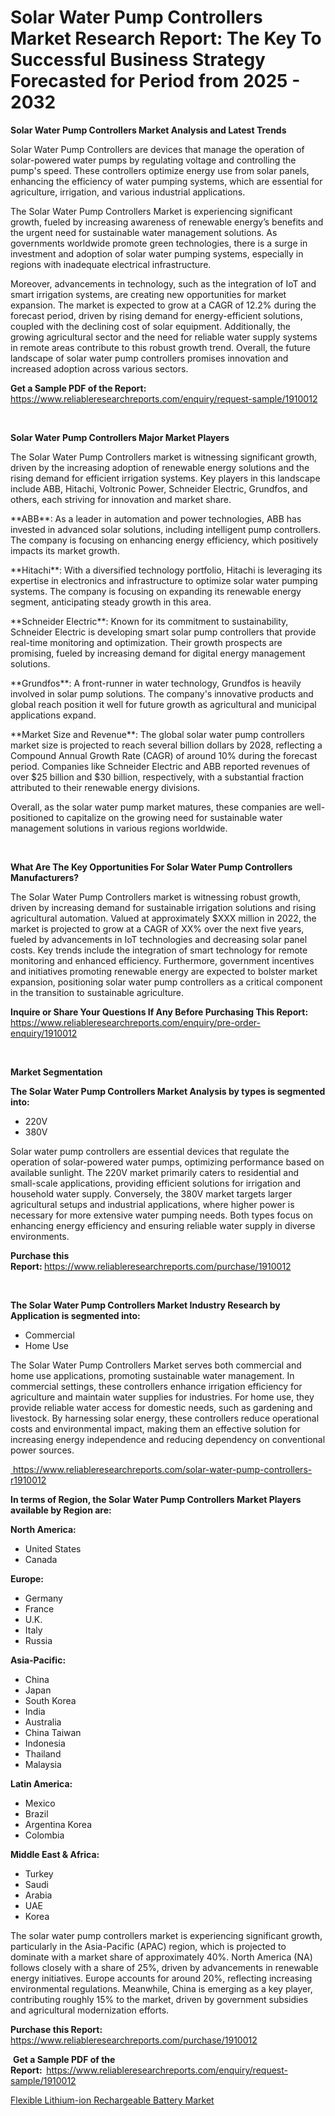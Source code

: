 <p><h1>Solar Water Pump Controllers Market Research Report: The Key To Successful Business Strategy Forecasted for Period from 2025 - 2032</h1></p><p><strong>Solar Water Pump Controllers Market Analysis and Latest Trends</strong></p>
<p><p>Solar Water Pump Controllers are devices that manage the operation of solar-powered water pumps by regulating voltage and controlling the pump's speed. These controllers optimize energy use from solar panels, enhancing the efficiency of water pumping systems, which are essential for agriculture, irrigation, and various industrial applications. </p><p>The Solar Water Pump Controllers Market is experiencing significant growth, fueled by increasing awareness of renewable energy’s benefits and the urgent need for sustainable water management solutions. As governments worldwide promote green technologies, there is a surge in investment and adoption of solar water pumping systems, especially in regions with inadequate electrical infrastructure. </p><p>Moreover, advancements in technology, such as the integration of IoT and smart irrigation systems, are creating new opportunities for market expansion. The market is expected to grow at a CAGR of 12.2% during the forecast period, driven by rising demand for energy-efficient solutions, coupled with the declining cost of solar equipment. Additionally, the growing agricultural sector and the need for reliable water supply systems in remote areas contribute to this robust growth trend. Overall, the future landscape of solar water pump controllers promises innovation and increased adoption across various sectors.</p></p>
<p><strong>Get a Sample PDF of the Report:&nbsp;</strong> <a href="https://www.reliableresearchreports.com/enquiry/request-sample/1910012?utm_campaign=2463&utm_medium=2&utm_source=Github&utm_content=ia&utm_term=14022025&utm_id=solar-water-pump-controllers">https://www.reliableresearchreports.com/enquiry/request-sample/1910012</a></p>
<p>&nbsp;</p>
<p><strong>Solar Water Pump Controllers Major Market Players</strong></p>
<p><p>The Solar Water Pump Controllers market is witnessing significant growth, driven by the increasing adoption of renewable energy solutions and the rising demand for efficient irrigation systems. Key players in this landscape include ABB, Hitachi, Voltronic Power, Schneider Electric, Grundfos, and others, each striving for innovation and market share.</p><p>**ABB**: As a leader in automation and power technologies, ABB has invested in advanced solar solutions, including intelligent pump controllers. The company is focusing on enhancing energy efficiency, which positively impacts its market growth.</p><p>**Hitachi**: With a diversified technology portfolio, Hitachi is leveraging its expertise in electronics and infrastructure to optimize solar water pumping systems. The company is focusing on expanding its renewable energy segment, anticipating steady growth in this area.</p><p>**Schneider Electric**: Known for its commitment to sustainability, Schneider Electric is developing smart solar pump controllers that provide real-time monitoring and optimization. Their growth prospects are promising, fueled by increasing demand for digital energy management solutions.</p><p>**Grundfos**: A front-runner in water technology, Grundfos is heavily involved in solar pump solutions. The company's innovative products and global reach position it well for future growth as agricultural and municipal applications expand.</p><p>**Market Size and Revenue**: The global solar water pump controllers market size is projected to reach several billion dollars by 2028, reflecting a Compound Annual Growth Rate (CAGR) of around 10% during the forecast period. Companies like Schneider Electric and ABB reported revenues of over $25 billion and $30 billion, respectively, with a substantial fraction attributed to their renewable energy divisions.</p><p>Overall, as the solar water pump market matures, these companies are well-positioned to capitalize on the growing need for sustainable water management solutions in various regions worldwide.</p></p>
<p>&nbsp;</p>
<p><strong>What Are The Key Opportunities For Solar Water Pump Controllers Manufacturers?</strong></p>
<p><p>The Solar Water Pump Controllers market is witnessing robust growth, driven by increasing demand for sustainable irrigation solutions and rising agricultural automation. Valued at approximately $XXX million in 2022, the market is projected to grow at a CAGR of XX% over the next five years, fueled by advancements in IoT technologies and decreasing solar panel costs. Key trends include the integration of smart technology for remote monitoring and enhanced efficiency. Furthermore, government incentives and initiatives promoting renewable energy are expected to bolster market expansion, positioning solar water pump controllers as a critical component in the transition to sustainable agriculture.</p></p>
<p><strong>Inquire or Share Your Questions If Any Before Purchasing This Report:</strong> <a href="https://www.reliableresearchreports.com/enquiry/pre-order-enquiry/1910012?utm_campaign=2463&utm_medium=2&utm_source=Github&utm_content=ia&utm_term=14022025&utm_id=solar-water-pump-controllers">https://www.reliableresearchreports.com/enquiry/pre-order-enquiry/1910012</a></p>
<p>&nbsp;</p>
<p><strong>Market Segmentation</strong></p>
<p><strong>The Solar Water Pump Controllers Market Analysis by types is segmented into:</strong></p>
<p><ul><li>220V</li><li>380V</li></ul></p>
<p><p>Solar water pump controllers are essential devices that regulate the operation of solar-powered water pumps, optimizing performance based on available sunlight. The 220V market primarily caters to residential and small-scale applications, providing efficient solutions for irrigation and household water supply. Conversely, the 380V market targets larger agricultural setups and industrial applications, where higher power is necessary for more extensive water pumping needs. Both types focus on enhancing energy efficiency and ensuring reliable water supply in diverse environments.</p></p>
<p><strong>Purchase this Report:&nbsp;</strong><a href="https://www.reliableresearchreports.com/purchase/1910012?utm_campaign=2463&utm_medium=2&utm_source=Github&utm_content=ia&utm_term=14022025&utm_id=solar-water-pump-controllers">https://www.reliableresearchreports.com/purchase/1910012</a></p>
<p>&nbsp;</p>
<p><strong>The Solar Water Pump Controllers Market Industry Research by Application is segmented into:</strong></p>
<p><ul><li>Commercial</li><li>Home Use</li></ul></p>
<p><p>The Solar Water Pump Controllers Market serves both commercial and home use applications, promoting sustainable water management. In commercial settings, these controllers enhance irrigation efficiency for agriculture and maintain water supplies for industries. For home use, they provide reliable water access for domestic needs, such as gardening and livestock. By harnessing solar energy, these controllers reduce operational costs and environmental impact, making them an effective solution for increasing energy independence and reducing dependency on conventional power sources.</p></p>
<p><a href="https://www.reliableresearchreports.com/solar-water-pump-controllers-r1910012?utm_campaign=2463&utm_medium=2&utm_source=Github&utm_content=ia&utm_term=14022025&utm_id=solar-water-pump-controllers">&nbsp;https://www.reliableresearchreports.com/solar-water-pump-controllers-r1910012</a></p>
<p><strong>In terms of Region, the Solar Water Pump Controllers Market Players available by Region are:</strong></p>
<p>
    <p> <strong> North America: </strong>
        <ul>
            <li>United States</li>
            <li>Canada</li>
        </ul>
        </p> 
    <p> <strong> Europe: </strong>
        <ul>
            <li>Germany</li>
            <li>France</li>
            <li>U.K.</li>
            <li>Italy</li>
            <li>Russia</li>
        </ul>
        </p> 
    <p> <strong> Asia-Pacific: </strong>
        <ul>
            <li>China</li>
            <li>Japan</li>
            <li>South Korea</li>
            <li>India</li>
            <li>Australia</li>
            <li>China Taiwan</li>
            <li>Indonesia</li>
            <li>Thailand</li>
            <li>Malaysia</li>
        </ul>
        </p> 
    <p> <strong> Latin America: </strong>
        <ul>
            <li>Mexico</li>
            <li>Brazil</li>
            <li>Argentina Korea</li>
            <li>Colombia</li>
        </ul>
        </p> 
    <p> <strong> Middle East & Africa: </strong>
        <ul>
            <li>Turkey</li>
            <li>Saudi</li>
            <li>Arabia</li>
            <li>UAE</li>
            <li>Korea</li>
        </ul>
    </p>
    </p>
<p><p>The solar water pump controllers market is experiencing significant growth, particularly in the Asia-Pacific (APAC) region, which is projected to dominate with a market share of approximately 40%. North America (NA) follows closely with a share of 25%, driven by advancements in renewable energy initiatives. Europe accounts for around 20%, reflecting increasing environmental regulations. Meanwhile, China is emerging as a key player, contributing roughly 15% to the market, driven by government subsidies and agricultural modernization efforts.</p></p>
<p><strong>Purchase this Report: </strong><a href="https://www.reliableresearchreports.com/purchase/1910012?utm_campaign=2463&utm_medium=2&utm_source=Github&utm_content=ia&utm_term=14022025&utm_id=solar-water-pump-controllers">https://www.reliableresearchreports.com/purchase/1910012</a></p>
<p>&nbsp;<strong>Get a Sample PDF of the Report:&nbsp;&nbsp;</strong><a href="https://www.reliableresearchreports.com/enquiry/request-sample/1910012?utm_campaign=2463&utm_medium=2&utm_source=Github&utm_content=ia&utm_term=14022025&utm_id=solar-water-pump-controllers">https://www.reliableresearchreports.com/enquiry/request-sample/1910012</a></p>
<p><strong></strong></p>
<p><p><a href="https://github.com/pinzinyaah/Market-Research-Report-List-1/blob/main/flexible-lithium-ion-rechargeable-battery-market.md?utm_campaign=2463&utm_medium=2&utm_source=Github&utm_content=ia&utm_term=14022025&utm_id=solar-water-pump-controllers">Flexible Lithium-ion Rechargeable Battery Market</a></p></p>